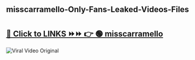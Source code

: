 
 ## misscarramello-Only-Fans-Leaked-Videos-Files

# <h2><a href="https://mediaupload.pro?misscarramello">🔗 Click to LINKS ⏩⏩ 👉 🟢 misscarramello </a></h2>

<a href="https://mediaupload.pro?misscarramello" rel="nofollow" data-target="animated-image.originalLink"><img src="https://i.ibb.co.com/xMMVF88/686577567.gif" alt="Viral Video Original" style="max-width: 100%; display: inline-block;" data-target="animated-image.originalImage"></a>